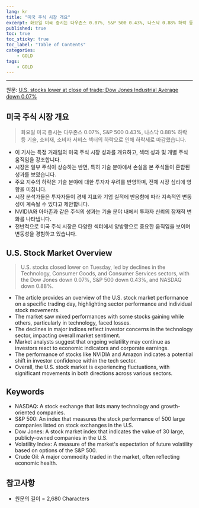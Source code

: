 ```yaml
---
lang: kr
title: "미국 주식 시장 개요"
excerpt: 화요일 미국 증시는 다우존스 0.07%, S&P 500 0.43%, 나스닥 0.88% 하락 등 기술, 소비재, 소비자 서비스 섹터의 하락으로 인해 하락세로 마감했습니다.
published: true
toc: true
toc_sticky: true
toc_label: "Table of Contents"
categories:
    - GOLD
tags:
    - GOLD
---
```


---

  원문: [U.S. stocks lower at close of trade; Dow Jones Industrial Average down 0.07%](https://www.investing.com/news/stock-market-news/us-stocks-lower-at-close-of-trade-dow-jones-industrial-average-down-007-3793024)

## 미국 주식 시장 개요

> 화요일 미국 증시는 다우존스 0.07%, S&P 500 0.43%, 나스닥 0.88% 하락 등 기술, 소비재, 소비자 서비스 섹터의 하락으로 인해 하락세로 마감했습니다.


- 이 기사는 특정 거래일의 미국 주식 시장 성과를 개요하고, 섹터 성과 및 개별 주식 움직임을 강조합니다.
- 시장은 일부 주식이 상승하는 반면, 특히 기술 분야에서 손실을 본 주식들이 혼합된 성과를 보였습니다.
- 주요 지수의 하락은 기술 분야에 대한 투자자 우려를 반영하며, 전체 시장 심리에 영향을 미칩니다.
- 시장 분석가들은 투자자들이 경제 지표와 기업 실적에 반응함에 따라 지속적인 변동성이 계속될 수 있다고 제안합니다.
- NVIDIA와 아마존과 같은 주식의 성과는 기술 분야 내에서 투자자 신뢰의 잠재적 변화를 나타냅니다.
- 전반적으로 미국 주식 시장은 다양한 섹터에서 양방향으로 중요한 움직임을 보이며 변동성을 경험하고 있습니다.

## U.S. Stock Market Overview

> U.S. stocks closed lower on Tuesday, led by declines in the Technology, Consumer Goods, and Consumer Services sectors, with the Dow Jones down 0.07%, S&P 500 down 0.43%, and NASDAQ down 0.88%.


- The article provides an overview of the U.S. stock market performance on a specific trading day, highlighting sector performance and individual stock movements.
- The market saw mixed performances with some stocks gaining while others, particularly in technology, faced losses.
- The declines in major indices reflect investor concerns in the technology sector, impacting overall market sentiment.
- Market analysts suggest that ongoing volatility may continue as investors react to economic indicators and corporate earnings.
- The performance of stocks like NVIDIA and Amazon indicates a potential shift in investor confidence within the tech sector.
- Overall, the U.S. stock market is experiencing fluctuations, with significant movements in both directions across various sectors.

## Keywords

- NASDAQ: A stock exchange that lists many technology and growth-oriented companies.
- S&P 500: An index that measures the stock performance of 500 large companies listed on stock exchanges in the U.S.
- Dow Jones: A stock market index that indicates the value of 30 large, publicly-owned companies in the U.S.
- Volatility Index: A measure of the market's expectation of future volatility based on options of the S&P 500.
- Crude Oil: A major commodity traded in the market, often reflecting economic health.

## 참고사항

- 원문의 길이 = 2,680 Characters

